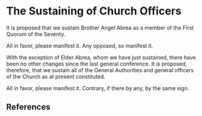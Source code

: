 # The Sustaining of Church Officers

It is proposed that we sustain Brother Angel Abrea as a member of the First
Quorum of the Seventy.

All in favor, please manifest it. Any opposed, so manifest it.

With the exception of Elder Abrea, whom we have just sustained, there have
been no other changes since the last general conference. It is proposed,
therefore, that we sustain all of the General Authorities and general officers
of the Church as at present constituted.

All in favor, please manifest it. Contrary, if there by any, by the same sign.

## References

